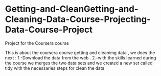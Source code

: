# Getting-and-CleanGetting-and-Cleaning-Data-Course-Projecting-Data-Course-Project
Project  for the  Coursera course 




This is about the  coursera  course getting and cleanimg data  , we does the  next :
1.-Download the data from the web .
2.-with the skills learned during the course we  merges the two data sets and we  created a new set  called tidy  with the  necessaries steps for 
clean the data 
